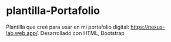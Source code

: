 # plantilla-Portafolio
Plantilla que creé para usar en mi portafolio digital: https://nexus-lab.web.app/. Desarrollado con HTML, Bootstrap
